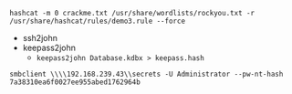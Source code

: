 ` hashcat -m 0 crackme.txt /usr/share/wordlists/rockyou.txt -r /usr/share/hashcat/rules/demo3.rule --force `
  - ssh2john
  - keepass2john
    - ` keepass2john Database.kdbx > keepass.hash `

` smbclient \\\\192.168.239.43\\secrets -U Administrator --pw-nt-hash 7a38310ea6f0027ee955abed1762964b `
